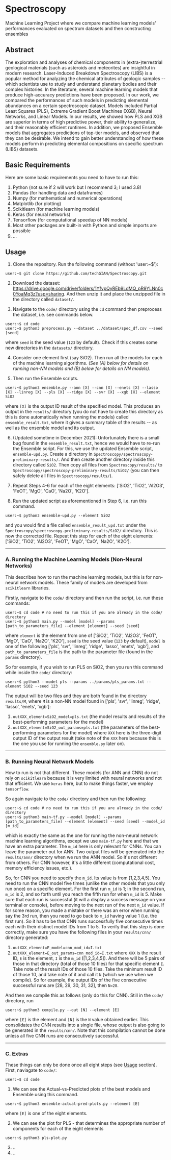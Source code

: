 # Spectroscopy
Machine Learning Project where we compare machine learning models' performances evaluated on spectrum datasets and then constructing ensembles

## Abstract
The exploration and analyses of chemical components in (extra-)terrestrial geological materials (such as asteroids and meteorites) are insightful in modern research. Laser-Induced Breakdown Spectroscopy (LIBS) is a popular method for analyzing the chemical attributes of geologic samples -- which scientists use to study and understand planetary bodies and their complex histories. In the literature, several machine learning models that produce high-accuracy predictions have been proposed. In our work, we compared the performances of such models in predicting elemental abundances on a certain spectroscopic dataset. Models included Partial Least Squares (PLS), Extreme Gradient Boost Machines (XGB), Neural Networks, and Linear Models. In our results, we showed how PLS and XGB are superior in terms of high predictive power, their ability to generalize, and their reasonably efficient runtimes. In addition, we proposed Ensemble models that aggregates predictions of top-tier models, and observed that they can be desirable. We intend to gain better understanding of how these models perform in predicting elemental compositions on specific spectrum (LIBS) datasets.

## Basic Requirements
Here are some basic requirements you need to have to run this:
1. Python (not sure if 2 will work but I recommend 3; I used 3.8)
2. Pandas (for handling data and dataframes)
3. Numpy (for mathematical and numerical operations)
4. Matplotlib (for plotting)
5. Scikitlearn (for machine learning models)
6. Keras (for neural networks)
7. Tensorflow (for computational speedup of NN models)
8. Most other packages are built-in with Python and simple imports are possible
9. ...

## Usage
1. Clone the repository. Run the following command (without 'user:~$'):
```console
user:~$ git clone https://github.com/techGIAN/Spectroscopy.git
```
2. Download the dataset: https://drive.google.com/drive/folders/1YfvpQyREb9LdMQ_pR9YLNn0c0YoaMq3z?usp=sharing. And then unzip it and place the unzipped file in the directory called ```dataset/```. <br>

3. Navigate to the ```code/``` directory using the ```cd``` command then preprocess the dataset, i.e. see commands below.
```console
user:~$ cd code
user:~$ python3 preprocess.py --dataset ../dataset/spec_df.csv --seed [seed]
```
where ```seed``` is the seed value (```123``` by default). Check if this creates some new directories in the ```datasets/``` directory. <br>

4. Consider one element first (say SiO2). Then run all the models for each of the machine learning algorithms. <i>(See (A) below for details on running non-NN models and (B) below for details on NN models).</i> <br>

5. Then run the Ensemble scripts.
```console
user:~$ python3 ensemble.py --ann [X] --cnn [X] --enets [X] --lasso [X] --linreg [X] --pls [X] --ridge [X] --svr [X] --xgb [X] --element SiO2
```
where ```[X]``` is the output ID result of the specified model. This produces an output in the ```results/``` directory (you do not have to create this directory as this is done automatically when running the models) called ```ensemble_result.txt```, where it gives a summary table of the results -- as well as the ensemble model and its output. <br>

6. (Updated sometime in December 2021): Unfortunately there is a small bug found in the ```ensemble_result.txt```, hence we would have to re-run the Ensemble script. For this, we use the updated Ensemble script, ```ensemble-upd.py```. Create a directory in ```Spectroscopy/spectroscopy-preliminary-results/```. And then create another directory inside this directory called ```SiO2```. Then copy all files from ```Spectroscopy/results/``` to ```Spectroscopy/spectroscopy-preliminary-results/SiO2/``` (you can then safely delete all files in ```Spectroscopy/results/```). <br>

7. Repeat Steps 4-6 for each of the eight elements: ['SiO2', 'TiO2', 'Al2O3', 'FeOT', 'MgO', 'CaO', 'Na2O', 'K2O']. <br>
 
8. Run the updated script as aforementioned in Step 6, i.e. run this command.
```console
user:~$ python3 ensemble-upd.py --element SiO2
```
and you would find a file called ```ensemble_result_upd.txt``` under the ```Spectroscopy/spectroscopy-preliminary-results/SiO2/``` directory. This is now the corrected file. Repeat this step for each of the eight elements: ['SiO2', 'TiO2', 'Al2O3', 'FeOT', 'MgO', 'CaO', 'Na2O', 'K2O']. <br>

<hr>
  
### A. Running the Machine Learning Models (Non-Neural Networks)
This describes how to run the machine learning models, but this is for non-neural network models. These family of models are developed from ```scikitlearn``` libraries. <br>

Firstly, navigate to the ```code/``` directory and then run the script, i.e. run these commands:
```console
user:~$ cd code # no need to run this if you are already in the code/ directory
user:~$ python3 main.py --model [model] --params [path_to_parameters_file] --element [element] --seed [seed]
```
where ```element``` is the element from one of ['SiO2', 'TiO2', 'Al2O3', 'FeOT', 'MgO', 'CaO', 'Na2O', 'K2O'], ```seed``` is the seed value (```123``` by default), ```model``` is one of the following ['pls', 'svr', 'linreg', 'ridge', 'lasso', 'enets', 'xgb'], and ```path_to_parameters_file``` is the path to the parameter file (found in the ```params``` directory). <br>

So for example, if you wish to run PLS on SiO2, then you run this command while inside the ```code/``` directory:
```console
user:~$ python3 --model pls --params ../params/pls_params.txt --element SiO2 --seed 123
```
The output will be two files and they are both found in the directory ```results/M```, where ```M``` is a non-NN model found in ['pls', 'svr', 'linreg', 'ridge', 'lasso', 'enets', 'xgb']:
1. ```outXXX_element=SiO2_model=pls.txt``` (the model results and results of the best-performing parameters for the model)
2. ```outXXX_element=SiO2_out_params=pls.txt``` (the parameters of the best-performing parameters for the model)
where ```XXX``` here is the three-digit output ID of the output result (take note of the ```XXX``` here because this is the one you use for running the ```ensemble.py``` later on). <br>

<hr>

### B. Running Neural Network Models
How to run is not that different. These models (for ANN and CNN) do not rely on ```scikitlearn``` because it is very limited with neural networks and not that efficient. We use ```keras``` here, but to make things faster, we employ ```tensorflow```. <br>

So again navigate to the ```code/``` directory and then run the following:
```console
user:~$ cd code # no need to run this if you are already in the code/ directory
user:~$ python3 main-tf.py --model [model] --params [path_to_parameters_file] --element [element] --seed [seed] --model_id [m_id]
```
which is exactly the same as the one for running the non-neural network machine learning algorithms, except we use ```main-tf.py``` here and that we have an extra parameter. The ```m_id``` here is only relevant for CNNs. You can leave the parameter out for ANN. Two output files will be generated into the ```results/ann/```  directory when we run the ANN model. So it's not different from others. For CNN however, it's a little different (computational cost, memory efficiency issues, etc.). <br>

So, for CNN you need to specify the ```m_id```. Its value is from [1,2,3,4,5]. You need to run the CNN model five times (unlike the other models that you only run once) on a specific element. For the first run ```m_id``` is 1; in the second run, ```m_id``` is 2, and so forth until you reach the fifth run for when ```m_id``` is 5. Make sure that each run is successful (it will a display a success message on your terminal or console), before moving to the next run of the next ```m_id``` value. If for some reason, you made a mistake or there was an error when running say the 3rd run, then you need to go back to ```m_id``` having value 1 (i.e. the first run). So it has to be that CNN runs successfully five consecutive times each with their distinct model IDs from 1 to 5. To verify that this step is done correctly, make sure you have the following files in your ```results/cnn/``` directory generated:
1. ```outXXX_element=E_model=cnn_mod_id=I.txt```
2. ```outXXX_element=E_out_params=cnn_mod_id=I.txt```
where ```XXX``` is the result ID, ```E``` is the element, ```I``` is the ```m_id``` ([1,2,3,4,5]). And there will be 5 pairs of those in that directory (total of those 10 files) for that specific element ```E```. Take note of the result IDs of those 10 files. Take the minimum result ID of those 10, and take note of it and call it ```N``` (which we use when we compile). So for example, the output IDs of the five consecutive successful runs are [28, 29, 30, 31, 32], then ```N=28```. <br>

And then we compile this as follows (only do this for CNN). Still in the ```code/``` directory, run
```console
user:~$ python3 compile.py --out [N] --element [E]
```
where ```[E]``` is the element and ```[N]``` is the ```N``` value obtained earlier. This consolidates the CNN results into a single file, whose output is also going to be generated in the ```results/cnn/```. Note that this compilation cannot be done unless all five CNN runs are consecutively successful. <br>

<hr>

### C. Extras
These things can only be done once all eight steps (see [Usage](https://github.com/techGIAN/Spectroscopy#usage) section). First, naviagate to ```code/```:
```console
user:~$ cd code
```
1. We can see the Actual-vs-Predicted plots of the best models and Ensemble using this command.
```console
user:~$ python3 ensemble-actual-pred-plots.py --element [E]
```
where ```[E]``` is one of the eight elements.

2. We can see the plot for PLS - that determines the appropriate number of components for each of the eight elements
```console
user:~$ python3 pls-plot.py 
```

3. ..
4. ..
